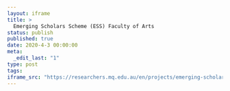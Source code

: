 ```yaml
---
layout: iframe
title: >
  Emerging Scholars Scheme (ESS) Faculty of Arts
status: publish
published: true
date: 2020-4-3 00:00:00
meta:
  _edit_last: "1"
type: post
tags:
iframe_src: "https://researchers.mq.edu.au/en/projects/emerging-scholars-scheme-ess-faculty-of-arts"
---
```

        